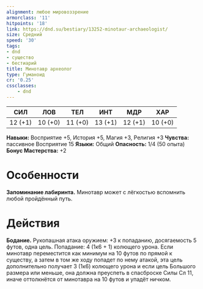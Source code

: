 ```yaml
---
alignment: любое мировоззрение
armorclass: '11'
hitpoints: '18'
link: https://dnd.su/bestiary/13252-minotaur-archaeologist/
size: Средний
speed: '30'
tags:
- dnd
- существо
- бестиарий
title: Минотавр археолог
type: Гуманоид
cr: '0.25'
cssclasses:
    - dnd
---
```



| СИЛ | ЛОВ | ТЕЛ | ИНТ | МДР | ХАР |
|---|---|---|---|---|---|
| 12 (+1) | 10 (+0) | 11 (+0) | 13 (+1) | 12 (+1) | 10 (+0) |
**Навыки:** Восприятие +5, История +5, Магия +3, Религия +3
**Чувства:** пассивное Восприятие 15
**Языки:** Общий
**Опасность:** 1/4 (50 опыта)
**Бонус Мастерства:** +2


# Особенности
**Запоминание лабиринта.** Минотавр может с лёгкостью вспомнить любой пройдённый путь.


# Действия
**Бодание.** Рукопашная атака оружием: +3 к попаданию, досягаемость 5 футов, одна цель. Попадание: 4 (1к6 + 1) колющего урона. Если минотавр переместится как минимум на 10 футов по прямой к существу, а затем в том же ходу попадет по нему атакой, эта цель дополнительно получает 3 (1к6) колющего урона и если цель Большого размера или меньше, она должна преуспеть в спасброске Силы Сл 11, иначе оттолкнётся от минотавра на 10 футов и упадёт ничком.